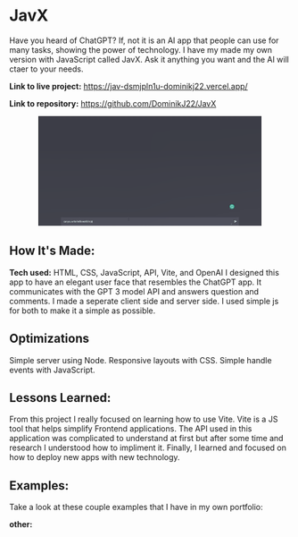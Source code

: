 # JavX
Have you heard of ChatGPT? If, not it is an AI app that people can use for many tasks, showing the power of technology. I have my made my own version with JavaScript called JavX. Ask it anything you want and the AI will ctaer to your needs.

**Link to live project:** https://jav-dsmjpln1u-dominikj22.vercel.app/

**Link to repository:** https://github.com/DominikJ22/JavX

<p align="center">
<img width="400" src="javx.gif" alt="javx.gif"/> 
</p>

## How It's Made:

**Tech used:** HTML, CSS, JavaScript, API, Vite, and OpenAI
I designed this app to have an elegant user face that resembles the ChatGPT app. It communicates with the GPT 3 model API and answers question and comments. I made a seperate client side and server side. I used simple js for both to make it a simple as possible.

## Optimizations
Simple server using Node.
Responsive layouts with CSS.
Simple handle events with JavaScript.

## Lessons Learned:
From this project I really focused on learning how to use Vite. Vite is a JS tool that helps simplify Frontend applications. The API used in this application was complicated to understand at first but after some time and research I understood how to impliment it. Finally, I learned and focused on how to deploy new apps with new technology.

## Examples:
Take a look at these couple examples that I have in my own portfolio:

**other:** 
